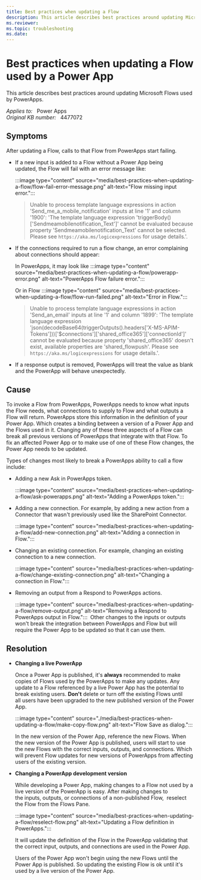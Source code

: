 ```yaml
---
title: Best practices when updating a Flow
description: This article describes best practices around updating Microsoft Flows used by PowerApps.
ms.reviewer: 
ms.topic: troubleshooting
ms.date: 
---
```

# Best practices when updating a Flow used by a Power App

This article describes best practices around updating Microsoft Flows used by PowerApps.

_Applies to:_ &nbsp; Power Apps  
_Original KB number:_ &nbsp; 4477072

## Symptoms

​After updating a Flow, calls to that Flow from PowerApps start failing.

- If a new input is added to a Flow without a Power App being updated, the Flow will fail with an error message like:

    :::image type="content" source="media/best-practices-when-updating-a-flow/flow-fail-error-message.png" alt-text="Flow missing input error.":::

    > Unable to process template language expressions in action 'Send_me_a_mobile_notification' inputs at line '1' and column '1900': 'The template language expression 'triggerBody()['Sendmeamobilenotification_Text']' cannot be evaluated because property 'Sendmeamobilenotification_Text' cannot be selected. Please see `https://aka.ms/logicexpressions` for usage details.'.

- If the connections required to run a flow change, an error complaining about connections should appear:

    In PowerApps, it may look like
    :::image type="content" source="media/best-practices-when-updating-a-flow/powerapp-error.png" alt-text="PowerApps Flow failure error.":::

    Or in Flow
    :::image type="content" source="media/best-practices-when-updating-a-flow/flow-run-failed.png" alt-text="Error in Flow.":::

    > Unable to process template language expressions in action 'Send_an_email' inputs at line '1' and column '1899': 'The template language expression 'json(decodeBase64(triggerOutputs().headers['X-MS-APIM-Tokens']))['$connections']['shared_office365']['connectionId']' cannot be evaluated because property 'shared_office365' doesn't exist, available properties are 'shared_flowpush'. Please see `https://aka.ms/logicexpressions` for usage details.'.

- ​If a response output is removed, PowerApps will treat the value as blank and the PowerApp will behave unexpectedly.  

## Cause

To invoke a Flow from PowerApps, PowerApps needs to know what inputs the Flow needs, what connections to supply to Flow and what outputs a Flow will return. PowerApps store this information in the definition of your Power App. Which creates a binding between a version of a Power App and the Flows used in it. Changing any of these three aspects of a Flow can break all previous versions of PowerApps that integrate with that Flow. To fix an affected Power App or to make use of one of these Flow changes, the Power App needs to be updated.

Types of changes most likely to break a PowerApps ability to call a flow include:

- Adding a new Ask in PowerApps token.

    :::image type="content" source="media/best-practices-when-updating-a-flow/ask-powerapps.png" alt-text="Adding a PowerApps token.":::

- Adding a new connection. For example, by adding a new action from a Connector that wasn't previously used like the SharePoint Connector.

    :::image type="content" source="media/best-practices-when-updating-a-flow/add-new-connection.png" alt-text="Adding a connection in Flow.":::

- Changing an existing connection. For example, changing an existing connection to a new connection.

    :::image type="content" source="media/best-practices-when-updating-a-flow/change-existing-connection.png" alt-text="Changing a connection in Flow.":::

- Removing an output from a Respond to PowerApps actions.

    :::image type="content" source="media/best-practices-when-updating-a-flow/remove-output.png" alt-text="Removing a Respond to PowerApps output in Flow.":::
​​​​​​​
Other changes to the inputs or outputs won't break the integration between PowerApps and Flow but will require the Power App to be updated so that it can use them.

## Resolution

- **Changing a live PowerApp**  

    Once a Power App is published, it's **always** recommended to make copies of Flows used by the PowerApps to make any updates. Any update to a Flow referenced by a live Power App has the potential to break existing users. **Don't** delete or turn off the existing Flows until all users have been upgraded to the new published version of the Power App.

    :::image type="content" source="./media/best-practices-when-updating-a-flow/make-copy-flow.png" alt-text="Flow Save as dialog.":::

    In the new version of the Power App, reference the new Flows. When the new version of the Power App is published, users will start to use the new Flows with the correct inputs, outputs, and connections. Which will prevent Flow updates for new versions of PowerApps from affecting users of the existing version.

- **Changing a PowerApp development version**

    While developing a Power App, making changes to a Flow not used by a live version of the PowerApp is easy. After making changes to the inputs, outputs, or connections of a non-published Flow,  reselect the Flow from the Flows Pane.

    :::image type="content" source="media/best-practices-when-updating-a-flow/reselect-flow.png" alt-text="Updating a Flow definition in PowerApps.":::

    It will update the definition of the Flow in the PowerApp validating that the correct input, outputs, and connections are used in the Power App.

    Users of the Power App won't begin using the new Flows until the Power App is published. So updating the existing Flow is ok until it's used by a live version of the Power App.
